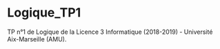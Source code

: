 # Logique_TP1
TP n°1 de Logique de la Licence 3 Informatique (2018-2019) - Université Aix-Marseille (AMU).
